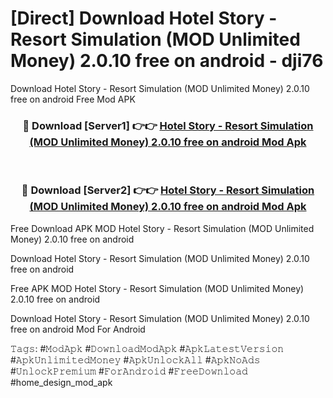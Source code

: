# [Direct] Download Hotel Story - Resort Simulation (MOD Unlimited Money) 2.0.10 free on android - dji76
Download Hotel Story - Resort Simulation (MOD Unlimited Money) 2.0.10 free on android Free Mod APK

<div align="center">
<h3>🔴 Download [Server1] 👉👉 <a href="https://apk-comot.site?title=Hotel_Story_-_Resort_Simulation_(MOD_Unlimited_Money)_2.0.10_free_on_android">Hotel Story - Resort Simulation (MOD Unlimited Money) 2.0.10 free on android Mod Apk</a></h3><br>

<h3>🔴 Download [Server2] 👉👉 <a href="https://apk-comot.site?title=Hotel_Story_-_Resort_Simulation_(MOD_Unlimited_Money)_2.0.10_free_on_android">Hotel Story - Resort Simulation (MOD Unlimited Money) 2.0.10 free on android Mod Apk</a></h3>
</div>


Free Download APK MOD Hotel Story - Resort Simulation (MOD Unlimited Money) 2.0.10 free on android

Download Hotel Story - Resort Simulation (MOD Unlimited Money) 2.0.10 free on android 

Free APK MOD Hotel Story - Resort Simulation (MOD Unlimited Money) 2.0.10 free on android 

Download Hotel Story - Resort Simulation (MOD Unlimited Money) 2.0.10 free on android Mod For Android

𝚃𝚊𝚐𝚜: #𝙼𝚘𝚍𝙰𝚙𝚔 #𝙳𝚘𝚠𝚗𝚕𝚘𝚊𝚍𝙼𝚘𝚍𝙰𝚙𝚔 #𝙰𝚙𝚔𝙻𝚊𝚝𝚎𝚜𝚝𝚅𝚎𝚛𝚜𝚒𝚘𝚗 #𝙰𝚙𝚔𝚄𝚗𝚕𝚒𝚖𝚒𝚝𝚎𝚍𝙼𝚘𝚗𝚎𝚢 #𝙰𝚙𝚔𝚄𝚗𝚕𝚘𝚌𝚔𝙰𝚕𝚕 #𝙰𝚙𝚔𝙽𝚘𝙰𝚍𝚜 #𝚄𝚗𝚕𝚘𝚌𝚔𝙿𝚛𝚎𝚖𝚒𝚞𝚖 #𝙵𝚘𝚛𝙰𝚗𝚍𝚛𝚘𝚒𝚍 #𝙵𝚛𝚎𝚎𝙳𝚘𝚠𝚗𝚕𝚘𝚊𝚍 #home_design_mod_apk